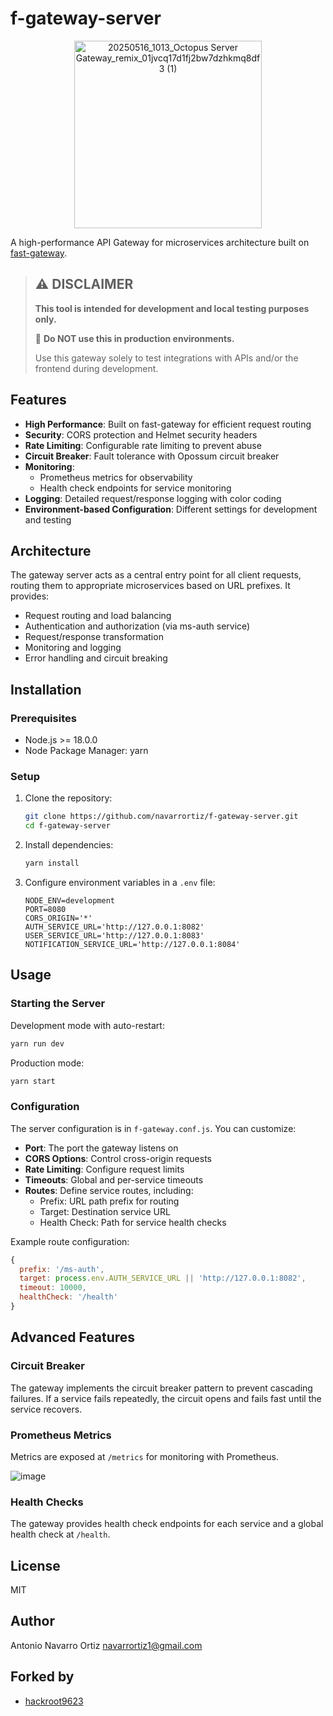 # f-gateway-server

<div align="center">
  <img src="https://github.com/user-attachments/assets/a73bb023-8661-4af5-a452-8d5606445d51" alt="20250516_1013_Octopus Server Gateway_remix_01jvcq17d1fj2bw7dzhkmq8df3 (1)" width="300"/>
</div>


A high-performance API Gateway for microservices architecture built on [fast-gateway](https://www.npmjs.com/package/fast-gateway).

> ## ⚠️ **DISCLAIMER**
> **This tool is intended for development and local testing purposes only.**
>
> 🚫 **Do NOT use this in production environments.**
>
> Use this gateway solely to test integrations with APIs and/or the frontend during development.

## Features

- **High Performance**: Built on fast-gateway for efficient request routing
- **Security**: CORS protection and Helmet security headers
- **Rate Limiting**: Configurable rate limiting to prevent abuse
- **Circuit Breaker**: Fault tolerance with Opossum circuit breaker
- **Monitoring**: 
  - Prometheus metrics for observability
  - Health check endpoints for service monitoring
- **Logging**: Detailed request/response logging with color coding
- **Environment-based Configuration**: Different settings for development and testing

## Architecture

The gateway server acts as a central entry point for all client requests, routing them to appropriate microservices based on URL prefixes. It provides:

- Request routing and load balancing
- Authentication and authorization (via ms-auth service)
- Request/response transformation
- Monitoring and logging
- Error handling and circuit breaking

## Installation

### Prerequisites
- Node.js >= 18.0.0
- Node Package Manager: yarn

### Setup
1. Clone the repository:
   ```bash
   git clone https://github.com/navarrortiz/f-gateway-server.git
   cd f-gateway-server
   ```

2. Install dependencies:
   ```bash
   yarn install
   ```

3. Configure environment variables in a `.env` file:
   ```plaintext
   NODE_ENV=development
   PORT=8080
   CORS_ORIGIN='*'
   AUTH_SERVICE_URL='http://127.0.0.1:8082'
   USER_SERVICE_URL='http://127.0.0.1:8083'
   NOTIFICATION_SERVICE_URL='http://127.0.0.1:8084'
   ```

## Usage

### Starting the Server

Development mode with auto-restart:
```bash
yarn run dev
```

Production mode:
```bash
yarn start
```

### Configuration

The server configuration is in `f-gateway.conf.js`. You can customize:

- **Port**: The port the gateway listens on
- **CORS Options**: Control cross-origin requests
- **Rate Limiting**: Configure request limits
- **Timeouts**: Global and per-service timeouts
- **Routes**: Define service routes, including:
  - Prefix: URL path prefix for routing
  - Target: Destination service URL
  - Health Check: Path for service health checks

Example route configuration:
```javascript
{
  prefix: '/ms-auth',
  target: process.env.AUTH_SERVICE_URL || 'http://127.0.0.1:8082',
  timeout: 10000,
  healthCheck: '/health'
}
```

## Advanced Features

### Circuit Breaker
The gateway implements the circuit breaker pattern to prevent cascading failures. If a service fails repeatedly, the circuit opens and fails fast until the service recovers.

### Prometheus Metrics
Metrics are exposed at `/metrics` for monitoring with Prometheus.

![image](https://github.com/user-attachments/assets/cc2fb5c2-d13c-4d24-83a2-9739807f817e)


### Health Checks
The gateway provides health check endpoints for each service and a global health check at `/health`.

## License

MIT

## Author
Antonio Navarro Ortiz <navarrortiz1@gmail.com>

## Forked by
- [hackroot9623](https://github.com/hackroot9623)
